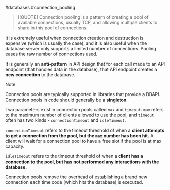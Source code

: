 #databases #connection_pooling


> [!QUOTE]
> Connection pooling is a pattern of creating a pool of available connections, usually TCP, and allowing multiple clients to share in this pool of connections.

It is extremely useful when connection creation and destruction is expensive (which is usually the case), and it is also useful when the database server only supports a limited number of connections. Pooling eases the raw number of connections used.

It is generally an **anti-pattern** in API design that for each call made to an API endpoint (that handles data in the database), that API endpoint creates a **new connection** to the database.


> [!NOTE] 
> Connection pools are typically supported in libraries that provide a DBAPI. Connection pools in code should generally be a **singleton**.

Two parameters exist in connection pools called `max` and `timeout`. `max` refers to the maximum number of clients allowed to use the pool, and `timeout` often has two kinds - `connectionTimeout` and `idleTimeout`.

`connectionTimeout` refers to the timeout threshold of when a **client attempts to get a connection from the pool, but the `max` number has been hit.** A client will wait for a connection pool to have a free slot if the pool is at max capacity.

`idleTimeout` refers to the timeout threshold of when a **client has a connection to the pool, but has not performed any interactions with the database.**

Connection pools remove the overhead of establishing a brand new connection each time code (which hits the database) is executed.

